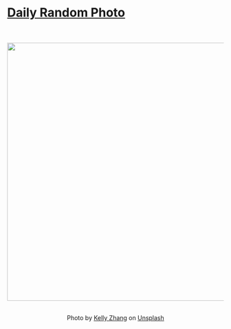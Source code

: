 # [Daily Random Photo](https://www.dailyrandomphoto.com/)

<div align="center">
  <br>
  <br>
  <a href="https://www.dailyrandomphoto.com/p/2024/2024-09-01/"><img src="https://images.unsplash.com/photo-1723441857662-d465a52e78d0?crop=entropy&cs=tinysrgb&fit=max&fm=jpg&ixid=M3w3NzUwOHwwfDF8cmFuZG9tfHx8fHx8fHx8MTcyNTE1MTQzNXw&ixlib=rb-4.0.3&q=80&w=1080" width="600px"></a>
  <br>
  <br>
  <p class="has-text-grey">Photo by <a href="https://unsplash.com/@crayonk?utm_source=Daily%20Random%20Photo&amp;utm_medium=referral" target="_blank" rel="noopener noreferrer">Kelly Zhang</a> on <a href="https://unsplash.com/photos/a-night-sky-filled-with-stars-above-a-body-of-water-HnJl_eazx2E?utm_source=Daily%20Random%20Photo&amp;utm_medium=referral" target="_blank" rel="noopener noreferrer">Unsplash</a></p>
</div>
